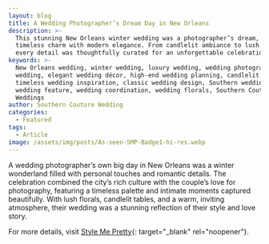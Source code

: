 ```yaml
---
layout: blog
title: A Wedding Photographer’s Dream Day in New Orleans
description: >-
  This stunning New Orleans winter wedding was a photographer’s dream, blending
  timeless charm with modern elegance. From candlelit ambiance to lush florals,
  every detail was thoughtfully curated for an unforgettable celebration.
keywords: >-
  New Orleans wedding, winter wedding, luxury wedding, wedding photographer
  wedding, elegant wedding décor, high-end wedding planning, candlelit wedding,
  timeless wedding inspiration, classic wedding design, Southern wedding, real
  wedding feature, wedding coordination, wedding florals, Southern Couture
  Weddings
author: Southern Couture Wedding
categories:
  - Featured
tags:
  - Article
image: /assets/img/posts/As-seen-SMP-Badge1-hi-res.webp
---
```

A wedding photographer’s own big day in New Orleans was a winter wonderland filled with personal touches and romantic details. The celebration combined the city’s rich culture with the couple’s love for photography, featuring a timeless palette and intimate moments captured beautifully. With lush florals, candlelit tables, and a warm, inviting atmosphere, their wedding was a stunning reflection of their style and love story.

For more details, visit [Style Me Pretty](https://www.stylemepretty.com/2016/05/04/wedding-photographers-own-big-day-new-orleans-winter-wedding/ "Southern Couture Featured Post: A Wedding Photographer’s Dream Day in New Orleans"){: target="_blank" rel="noopener"}.